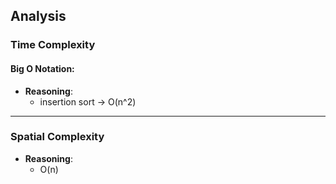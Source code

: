 ## **Analysis**

### **Time Complexity**

#### **Big O Notation:**

- **Reasoning**:
  - insertion sort -> O(n^2)

---

### **Spatial Complexity**

- **Reasoning**:
  - O(n)